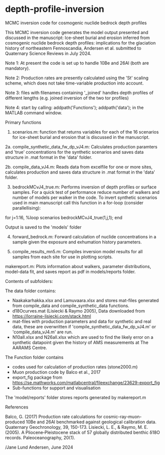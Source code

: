 # depth-profile-inversion
MCMC inversion code for cosmogenic nuclide bedrock depth profiles

This MCMC inversion code generates the model output presented and discussed in the manuscript: Ice-sheet burial and erosion inferred from cosmogenic nuclide bedrock depth profiles: implications for the glaciation history of northeastern Fennoscandia, Andersen et al. submitted to Quaternary Science Reviews in July 2024.

Note 1: At present the code is set up to handle 10Be and 26Al (both are mandatory).

Note 2: Production rates are presently calculated using the 'St' scaling scheme, which does not take time-variable production into account.

Note 3: files with filenames containing '_joined' handles depth profiles of different lengths (e.g. joined inversion of the two tor profiles)

Note 4: start by calling: addpath('Functions'); addpath('data'); in the MATLAB command window.

Primary functions

1. scenarios.m: function that returns variables for each of the 16 scenarios for ice-sheet burial and erosion that is discussed in the manuscript.

2a. compile_synthetic_data_fw_dp_vJ4.m: Calculates production paramters and 'true' concentrations for the synthetic scenarios and saves data structure in .mat format in the 'data' folder.

2b. compile_data_vJ4.m: Reads data from excelfile for one or more sites, calculates production and saves data structure in .mat format in the 'data' folder.

3. bedrockMCvJ4_true.m: Performs inversion of depth profiles or surface samples. For a quick test of performance reduce number of walkers and number of models per walker in the code. To invert synthetic scenarios used in main manuscript call this function in a for-loop (consider parallellising):

for j=1:16, %loop scenarios
    bedrockMCvJ4_true(1,j,1);
end

Output is saved to the 'models' folder 

4. forward_bedrock.m: Forward calculation of nuclide concentrations in a sample given the exposure and exhumation history parameters.

5. compile_results_mn5.m: Compiles inversion model results for all samples from each site for use in plotting scripts.



makereport.m: Plots information about walkers, parameter distributions, model-data fit, and saves report as pdf in models/reports folder.

Contents of subfolders:

The data folder contains: 
- Naakakarhakka.xlsx and Lamuvaara.xlsx and stores mat-files generated from compile_data and compile_synthetic_data functions.
- d18Ocurves.mat (Lisiecki & Raymo 2005), Data downloaded from https://lorraine-lisiecki.com/stack.html
- mat-files with production parameters and data for synthetic and real data, these are overwritten if 'compile_synthetic_data_fw_dp_vJ4.m' or 'compile_data_vJ4.m' are run.
- N10all.xlsx and N26all.xlsx which are used to find the likely error on a synthetic datapoint given the history of AMS measurements at The AARAMS Centre.

The Function folder contains
- codes used for calculation of production rates (stone2000.m)
- Muon production code by Balco et al., 2017
- export_fig package from https://se.mathworks.com/matlabcentral/fileexchange/23629-export_fig
- Sub-functions for support and visualisation

The 'model/reports' folder stores reports generated by makereport.m


References

Balco, G. (2017) Production rate calculations for cosmic-ray-muon-produced 10Be and 26Al benchmarked against geological calibration data. Quaternary Geochronology, 39, 150-173.
Lisiecki, L. E., & Raymo, M. E. (2005). A Pliocene‐Pleistocene stack of 57 globally distributed benthic δ18O records. Paleoceanography, 20(1).

/Jane Lund Andersen, June 2024
